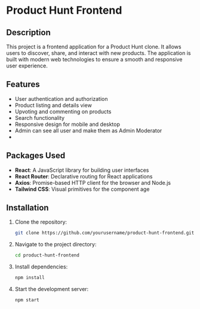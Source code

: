 # Product Hunt Frontend

## Description

This project is a frontend application for a Product Hunt clone. It allows users to discover, share, and interact with new products. The application is built with modern web technologies to ensure a smooth and responsive user experience.

## Features

- User authentication and authorization
- Product listing and details view
- Upvoting and commenting on products
- Search functionality
- Responsive design for mobile and desktop
- Admin can see all user and make them as Admin Moderator
-

## Packages Used

- **React**: A JavaScript library for building user interfaces
- **React Router**: Declarative routing for React applications
- **Axios**: Promise-based HTTP client for the browser and Node.js
- **Tailwind CSS**: Visual primitives for the component age

## Installation

1. Clone the repository:
   ```sh
   git clone https://github.com/yourusername/product-hunt-frontend.git
   ```
2. Navigate to the project directory:
   ```sh
   cd product-hunt-frontend
   ```
3. Install dependencies:
   ```sh
   npm install
   ```
4. Start the development server:
   ```sh
   npm start
   ```
